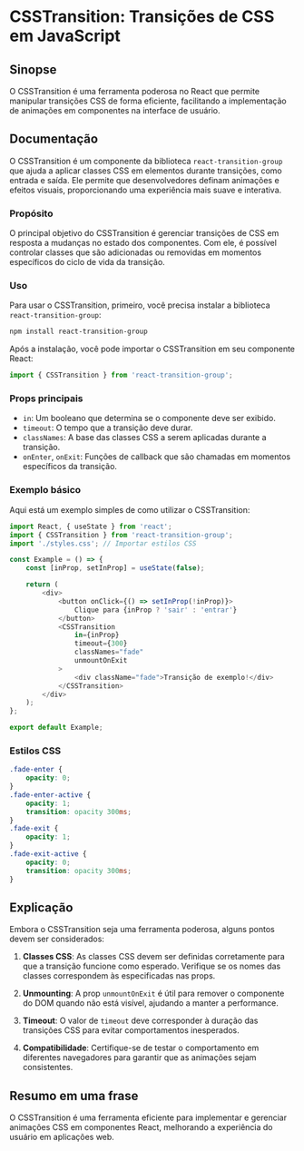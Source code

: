<!--
Meta Description: # CSSTransition: Transições de CSS em JavaScript ## Sinopse O CSSTransition é uma ferramenta poderosa no React que permite manipular transições CSS de...
Meta Keywords: csstransition, css, react, que, transition
-->

# CSSTransition: Transições de CSS em JavaScript

## Sinopse
O CSSTransition é uma ferramenta poderosa no React que permite manipular transições CSS de forma eficiente, facilitando a implementação de animações em componentes na interface de usuário.

## Documentação
O CSSTransition é um componente da biblioteca `react-transition-group` que ajuda a aplicar classes CSS em elementos durante transições, como entrada e saída. Ele permite que desenvolvedores definam animações e efeitos visuais, proporcionando uma experiência mais suave e interativa.

### Propósito
O principal objetivo do CSSTransition é gerenciar transições de CSS em resposta a mudanças no estado dos componentes. Com ele, é possível controlar classes que são adicionadas ou removidas em momentos específicos do ciclo de vida da transição.

### Uso
Para usar o CSSTransition, primeiro, você precisa instalar a biblioteca `react-transition-group`:

```bash
npm install react-transition-group
```

Após a instalação, você pode importar o CSSTransition em seu componente React:

```javascript
import { CSSTransition } from 'react-transition-group';
```

### Props principais
- `in`: Um booleano que determina se o componente deve ser exibido.
- `timeout`: O tempo que a transição deve durar.
- `classNames`: A base das classes CSS a serem aplicadas durante a transição.
- `onEnter`, `onExit`: Funções de callback que são chamadas em momentos específicos da transição.

### Exemplo básico
Aqui está um exemplo simples de como utilizar o CSSTransition:

```javascript
import React, { useState } from 'react';
import { CSSTransition } from 'react-transition-group';
import './styles.css'; // Importar estilos CSS

const Example = () => {
    const [inProp, setInProp] = useState(false);

    return (
        <div>
            <button onClick={() => setInProp(!inProp)}>
                Clique para {inProp ? 'sair' : 'entrar'}
            </button>
            <CSSTransition
                in={inProp}
                timeout={300}
                classNames="fade"
                unmountOnExit
            >
                <div className="fade">Transição de exemplo!</div>
            </CSSTransition>
        </div>
    );
};

export default Example;
```

### Estilos CSS
```css
.fade-enter {
    opacity: 0;
}
.fade-enter-active {
    opacity: 1;
    transition: opacity 300ms;
}
.fade-exit {
    opacity: 1;
}
.fade-exit-active {
    opacity: 0;
    transition: opacity 300ms;
}
```

## Explicação
Embora o CSSTransition seja uma ferramenta poderosa, alguns pontos devem ser considerados:

1. **Classes CSS**: As classes CSS devem ser definidas corretamente para que a transição funcione como esperado. Verifique se os nomes das classes correspondem às especificadas nas props.
  
2. **Unmounting**: A prop `unmountOnExit` é útil para remover o componente do DOM quando não está visível, ajudando a manter a performance.

3. **Timeout**: O valor de `timeout` deve corresponder à duração das transições CSS para evitar comportamentos inesperados.

4. **Compatibilidade**: Certifique-se de testar o comportamento em diferentes navegadores para garantir que as animações sejam consistentes.

## Resumo em uma frase
O CSSTransition é uma ferramenta eficiente para implementar e gerenciar animações CSS em componentes React, melhorando a experiência do usuário em aplicações web.